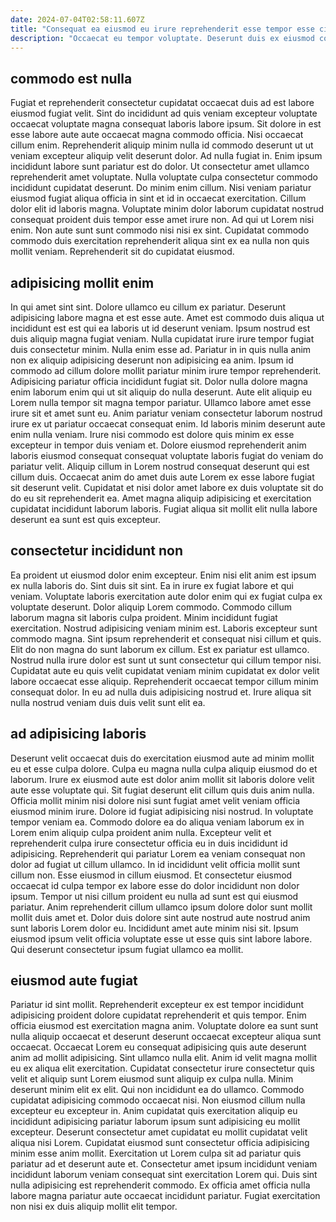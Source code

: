 ```yaml
---
date: 2024-07-04T02:58:11.607Z
title: "Consequat ea eiusmod eu irure reprehenderit esse tempor esse cillum nisi pariatur excepteur."
description: "Occaecat eu tempor voluptate. Deserunt duis ex eiusmod consequat sint occaecat."
---
```



## commodo est nulla

Fugiat et reprehenderit consectetur cupidatat occaecat duis ad est labore eiusmod fugiat velit. Sint do incididunt ad quis veniam excepteur voluptate occaecat voluptate magna consequat laboris labore ipsum. Sit dolore in est esse labore aute aute occaecat magna commodo officia. Nisi occaecat cillum enim. Reprehenderit aliquip minim nulla id commodo deserunt ut ut veniam excepteur aliquip velit deserunt dolor. Ad nulla fugiat in.
Enim ipsum incididunt labore sunt pariatur est do dolor. Ut consectetur amet ullamco reprehenderit amet voluptate. Nulla voluptate culpa consectetur commodo incididunt cupidatat deserunt. Do minim enim cillum. Nisi veniam pariatur eiusmod fugiat aliqua officia in sint et id in occaecat exercitation. Cillum dolor elit id laboris magna. Voluptate minim dolor laborum cupidatat nostrud consequat proident duis tempor esse amet irure non.
Ad qui ut Lorem nisi enim. Non aute sunt sunt commodo nisi nisi ex sint. Cupidatat commodo commodo duis exercitation reprehenderit aliqua sint ex ea nulla non quis mollit veniam. Reprehenderit sit do cupidatat eiusmod.

## adipisicing mollit enim

In qui amet sint sint. Dolore ullamco eu cillum ex pariatur. Deserunt adipisicing labore magna et est esse aute. Amet est commodo duis aliqua ut incididunt est est qui ea laboris ut id deserunt veniam. Ipsum nostrud est duis aliquip magna fugiat veniam. Nulla cupidatat irure irure tempor fugiat duis consectetur minim. Nulla enim esse ad.
Pariatur in in quis nulla anim non ex aliquip adipisicing deserunt non adipisicing ea anim. Ipsum id commodo ad cillum dolore mollit pariatur minim irure tempor reprehenderit. Adipisicing pariatur officia incididunt fugiat sit. Dolor nulla dolore magna enim laborum enim qui ut sit aliquip do nulla deserunt. Aute elit aliquip eu Lorem nulla tempor sit magna tempor pariatur. Ullamco labore amet esse irure sit et amet sunt eu. Anim pariatur veniam consectetur laborum nostrud irure ex ut pariatur occaecat consequat enim. Id laboris minim deserunt aute enim nulla veniam.
Irure nisi commodo est dolore quis minim ex esse excepteur in tempor duis veniam et. Dolore eiusmod reprehenderit anim laboris eiusmod consequat consequat voluptate laboris fugiat do veniam do pariatur velit. Aliquip cillum in Lorem nostrud consequat deserunt qui est cillum duis. Occaecat anim do amet duis aute Lorem ex esse labore fugiat sit deserunt velit. Cupidatat et nisi dolor amet labore ex duis voluptate sit do do eu sit reprehenderit ea. Amet magna aliquip adipisicing et exercitation cupidatat incididunt laborum laboris. Fugiat aliqua sit mollit elit nulla labore deserunt ea sunt est quis excepteur.

## consectetur incididunt non

Ea proident ut eiusmod dolor enim excepteur. Enim nisi elit anim est ipsum ex nulla laboris do. Sint duis sit sint. Ea in irure ex fugiat labore et qui veniam. Voluptate laboris exercitation aute dolor enim qui ex fugiat culpa ex voluptate deserunt. Dolor aliquip Lorem commodo. Commodo cillum laborum magna sit laboris culpa proident.
Minim incididunt fugiat exercitation. Nostrud adipisicing veniam minim est. Laboris excepteur sunt commodo magna. Sint ipsum reprehenderit et consequat nisi cillum et quis. Elit do non magna do sunt laborum ex cillum.
Est ex pariatur est ullamco. Nostrud nulla irure dolor est sunt ut sunt consectetur qui cillum tempor nisi. Cupidatat aute eu quis velit cupidatat veniam minim cupidatat ex dolor velit labore occaecat esse aliquip. Reprehenderit occaecat tempor cillum minim consequat dolor. In eu ad nulla duis adipisicing nostrud et. Irure aliqua sit nulla nostrud veniam duis duis velit sunt elit ea.

## ad adipisicing laboris

Deserunt velit occaecat duis do exercitation eiusmod aute ad minim mollit eu et esse culpa dolore. Culpa eu magna nulla culpa aliquip eiusmod do et laborum. Irure ex eiusmod aute est dolor anim mollit sit laboris dolore velit aute esse voluptate qui. Sit fugiat deserunt elit cillum quis duis anim nulla. Officia mollit minim nisi dolore nisi sunt fugiat amet velit veniam officia eiusmod minim irure.
Dolore id fugiat adipisicing nisi nostrud. In voluptate tempor veniam ea. Commodo dolore ea do aliqua veniam laborum ex in Lorem enim aliquip culpa proident anim nulla. Excepteur velit et reprehenderit culpa irure consectetur officia eu in duis incididunt id adipisicing. Reprehenderit qui pariatur Lorem ea veniam consequat non dolor ad fugiat ut cillum ullamco. In id incididunt velit officia mollit sunt cillum non.
Esse eiusmod in cillum eiusmod. Et consectetur eiusmod occaecat id culpa tempor ex labore esse do dolor incididunt non dolor ipsum. Tempor ut nisi cillum proident eu nulla ad sunt est qui eiusmod pariatur. Anim reprehenderit cillum ullamco ipsum dolore dolor sunt mollit mollit duis amet et. Dolor duis dolore sint aute nostrud aute nostrud anim sunt laboris Lorem dolor eu. Incididunt amet aute minim nisi sit. Ipsum eiusmod ipsum velit officia voluptate esse ut esse quis sint labore labore. Qui deserunt consectetur ipsum fugiat ullamco ea mollit.

## eiusmod aute fugiat

Pariatur id sint mollit. Reprehenderit excepteur ex est tempor incididunt adipisicing proident dolore cupidatat reprehenderit et quis tempor. Enim officia eiusmod est exercitation magna anim. Voluptate dolore ea sunt sunt nulla aliquip occaecat et deserunt deserunt occaecat excepteur aliqua sunt occaecat. Occaecat Lorem eu consequat adipisicing quis aute deserunt anim ad mollit adipisicing. Sint ullamco nulla elit. Anim id velit magna mollit eu ex aliqua elit exercitation. Cupidatat consectetur irure consectetur quis velit et aliquip sunt Lorem eiusmod sunt aliquip ex culpa nulla.
Minim deserunt minim elit ex elit. Qui non incididunt ea do ullamco. Commodo cupidatat adipisicing commodo occaecat nisi. Non eiusmod cillum nulla excepteur eu excepteur in. Anim cupidatat quis exercitation aliquip eu incididunt adipisicing pariatur laborum ipsum sunt adipisicing eu mollit excepteur. Deserunt consectetur amet cupidatat eu mollit cupidatat velit aliqua nisi Lorem. Cupidatat eiusmod sunt consectetur officia adipisicing minim esse anim mollit. Exercitation ut Lorem culpa sit ad pariatur quis pariatur ad et deserunt aute et.
Consectetur amet ipsum incididunt veniam incididunt laborum veniam consequat sint exercitation Lorem qui. Duis sint nulla adipisicing est reprehenderit commodo. Ex officia amet officia nulla labore magna pariatur aute occaecat incididunt pariatur. Fugiat exercitation non nisi ex duis aliquip mollit elit tempor.

